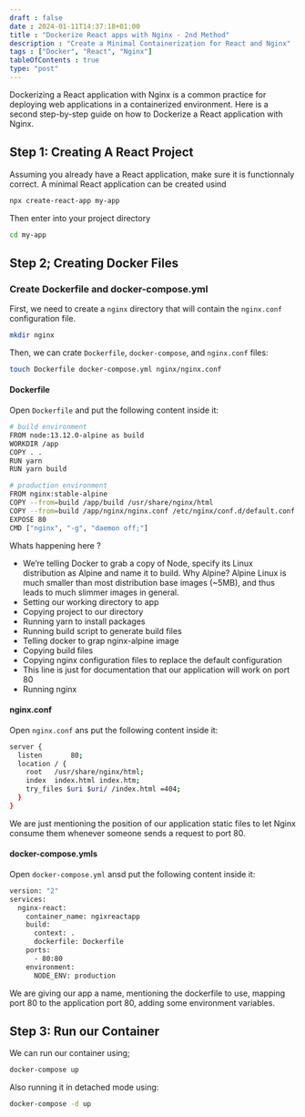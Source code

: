 ```yaml
--- 
draft : false
date : 2024-01-11T14:37:18+01:00
title : "Dockerize React apps with Nginx - 2nd Method"
description : "Create a Minimal Containerization for React and Nginx"
tags : ["Docker", "React", "Nginx"]
tableOfContents : true
type: "post"
---
```


Dockerizing a React application with Nginx is a common practice for deploying web applications in a containerized environment. Here is a second step-by-step guide on how to Dockerize a React application with Nginx.

## Step 1: Creating A React Project

Assuming you already have a React application, make sure it is functionnaly correct. A minimal React application can be created usind
```bash
npx create-react-app my-app
```
Then enter into your project directory
```bash
cd my-app
```
## Step 2;  Creating Docker Files


### Create Dockerfile and docker-compose.yml

First, we need to create a `nginx` directory that will contain the `nginx.conf` configuration file.
```bash
mkdir nginx
```
Then, we can crate `Dockerfile`, `docker-compose`, and `nginx.conf` files:
```bash 
touch Dockerfile docker-compose.yml nginx/nginx.conf
```

#### Dockerfile

Open `Dockerfile` and put the following content inside it:
```  bash
# build environment
FROM node:13.12.0-alpine as build
WORKDIR /app
COPY . .
RUN yarn
RUN yarn build

# production environment
FROM nginx:stable-alpine
COPY --from=build /app/build /usr/share/nginx/html
COPY --from=build /app/nginx/nginx.conf /etc/nginx/conf.d/default.conf
EXPOSE 80
CMD ["nginx", "-g", "daemon off;"]
```

Whats happening here ?
* We’re telling Docker to grab a copy of Node, specify its Linux distribution as Alpine and name it to build. Why Alpine? Alpine Linux is much smaller than most distribution base images (~5MB), and thus leads to much slimmer images in general.
* Setting our working directory to app
* Copying project to our directory
* Running yarn to install packages
* Running build script to generate build files
* Telling docker to grap nginx-alpine image
* Copying build files
* Copying nginx configuration files to replace the default configuration
* This line is just for documentation that our application will work on port 80
* Running nginx

#### nginx.conf

Open `nginx.conf` ans put the following content inside it:
```bash
server {
  listen       80;
  location / {
    root   /usr/share/nginx/html;
    index  index.html index.htm;
    try_files $uri $uri/ /index.html =404;
  }
}
```
We are just mentioning the position of our application static files to let Nginx consume them whenever someone sends a request to port 80.

#### docker-compose.ymls

Open `docker-compose.yml` ansd put the following content inside it:
```bash
version: "2"
services:
  nginx-react:
    container_name: ngixreactapp
    build:
      context: .
      dockerfile: Dockerfile
    ports:
      - 80:80
    environment:
      NODE_ENV: production
```
We are giving our app a name, mentioning the dockerfile to use, mapping port 80 to the application port 80, adding some environment variables.


## Step 3: Run our Container

We can run our container using;
```bash
docker-compose up
```
Also running it in detached mode using:
```bash
docker-compose -d up
```
